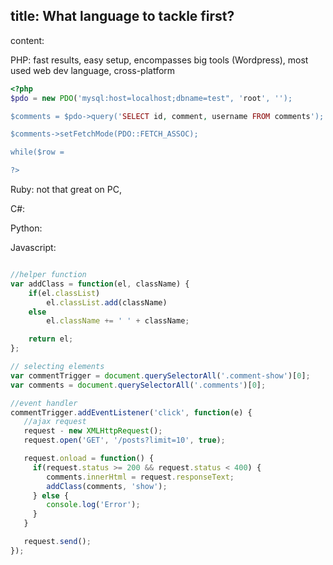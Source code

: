 title: What language to tackle first?
---
content:

PHP: fast results, easy setup, encompasses big tools (Wordpress), most used web dev language, cross-platform

````php
<?php
$pdo = new PDO('mysql:host=localhost;dbname=test", 'root', '');

$comments = $pdo->query('SELECT id, comment, username FROM comments');

$comments->setFetchMode(PDO::FETCH_ASSOC);

while($row =

?>
````

Ruby: not that great on PC,

C#:

Python:

Javascript:

````js

//helper function
var addClass = function(el, className) {
    if(el.classList)
        el.classList.add(className)
    else
        el.className += ' ' + className;

    return el;
};

// selecting elements
var commentTrigger = document.querySelectorAll('.comment-show')[0];
var comments = document.querySelectorAll('.comments')[0];

//event handler
commentTrigger.addEventListener('click', function(e) {
   //ajax request
   request - new XMLHttpRequest();
   request.open('GET', '/posts?limit=10', true);

   request.onload = function() {
     if(request.status >= 200 && request.status < 400) {
        comments.innerHtml = request.responseText;
        addClass(comments, 'show');
     } else {
        console.log('Error');
     }
   }

   request.send();
});
````
